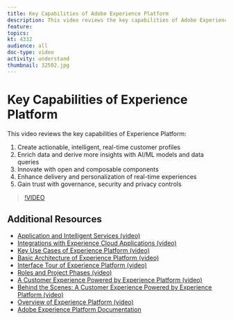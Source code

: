```yaml
---
title: Key Capabilities of Adobe Experience Platform
description: This video reviews the key capabilities of Adobe Experience Platform&mdash;Create actionable, intelligent, real-time customer profiles; Enrich data and derive more insights with AI/ML models and data queries; Innovate with open and composable components; Enhance delivery and personalization of real-time experiences; and Gain trust with governance, security and privacy controls.
feature: 
topics:
kt: 4332
audience: all
doc-type: video
activity: understand
thumbnail: 32502.jpg
---
```


# Key Capabilities of Experience Platform

This video reviews the key capabilities of Experience Platform:

1. Create actionable, intelligent, real-time customer profiles
1. Enrich data and derive more insights with AI/ML models and data queries
1. Innovate with open and composable components
1. Enhance delivery and personalization of real-time experiences
1. Gain trust with governance, security and privacy controls

>[!VIDEO](https://video.tv.adobe.com/v/32502?quality=12&learn=on)

## Additional Resources

* [Application and Intelligent Services (video)](application-and-intelligent-services.md)
* [Integrations with Experience Cloud Applications (video)](integrations-with-experience-cloud-applications.md)
* [Key Use Cases of Experience Platform (video)](key-use-cases.md)
* [Basic Architecture of Experience Platform (video)](basic-architecture.md)
* [Interface Tour of Experience Platform (video)](interface-tour.md)
* [Roles and Project Phases (video)](roles-and-project-phases.md)
* [A Customer Experience Powered by Experience Platform (video)](a-customer-experience-powered-by-experience-platform.md)
* [Behind the Scenes: A Customer Experience Powered by Experience Platform (video)](behind-the-scenes-a-customer-experience-powered-by-experience-platform.md)
* [Overview of Experience Platform (video)](overview.md)
* [Adobe Experience Platform Documentation](https://docs.adobe.com/content/help/en/experience-platform/landing/home.html)